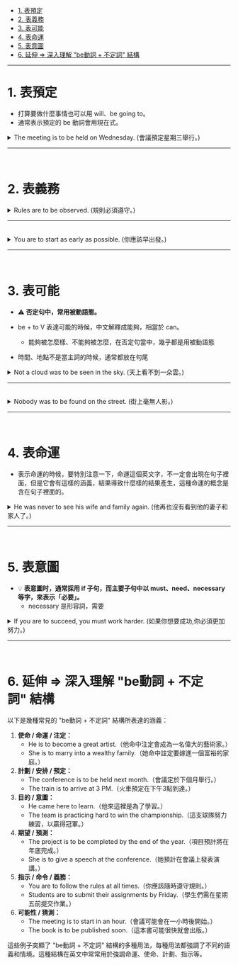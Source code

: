 * [1. 表預定](#1表預定)
* [2. 表義務](#2表義務)
* [3. 表可能](#3表可能)
* [4. 表命運](#4表命運)
* [5. 表意圖](#5表意圖)
* [6. 延伸 ⇒ 深入理解 "be動詞 + 不定詞" 結構](6延伸深入理解be動詞不定詞結構)

---

# 1.&nbsp;表預定

- 打算要做什麼事情也可以用 will、be going to。
- 通常表示預定的 be 動詞會用現在式。

<details>
  <summary>
    The meeting is to be held on Wednesday. (會議預定星期三舉行。)
  </summary>
      
  - 主詞是會議，動詞是舉行，兩者之間的關係是被動  ⇒  be held
      - 被動要從主詞跟動詞之間的關係來判斷。
</details>

---
<br>

# 2.&nbsp;表義務

<details>
  <summary>
    Rules are to be observed. (規則必須遵守。)
  </summary>

  - observe 觀察，當主詞是規則或是規定的時候， observe 解釋成遵守。
      - 當一個動詞有很多不同的解釋的時候，要由前後文來判斷。
  - 規則必須要遵守，主詞是規則，動詞是遵守  ⇒  兩者之間的關係是被動 be observed。
</details>

---
<br>

<details>
  <summary>
    You are to start as early as possible. (你應該早出發。)
  </summary>

  - as … as 像 … 一樣  ⇒  前面的 as 叫做一樣、後面的 as 叫做像。
</details>

---
<br>

# 3.&nbsp;表可能

- ⚠️ **否定句中，常用被動語態。**

- be + to V 表達可能的時候，中文解釋成能夠，相當於 can。
    - 能夠被怎麼樣、不能夠被怎麼，在否定句當中，幾乎都是用被動語態
- 時間、地點不是當主詞的時候，通常都放在句尾

<details>
  <summary>
    Not a cloud was to be seen in the sky. (天上看不到一朵雲。)
  </summary>

  - 動詞是看，主詞是雲  ⇒  兩者關係是被動。
  - 也可以說 no clouds 或 no cloud。
      - no 後面接的是名詞，no 後面可以用單 / 複數。
</details>

---
<br>

<details>
  <summary>
    Nobody was to be found on the street. (街上毫無人影。)
  </summary>

  - 如果你是用 no one 記得要分開寫， no one = nobody。
</details>

---
<br>

# 4.&nbsp;表命運

- 表示命運的時候，要特別注意一下，命運這個英文字，不一定會出現在句子裡面，但是它會有這樣的涵義，結果導致什麼樣的結果產生，這種命運的概念是含在句子裡面的。

<details>
  <summary>
    He was never to see his wife and family again. (他再也沒有看到他的妻子和家人了。)
  </summary>
    
  - 你也可以寫成 `He never saw his wife and family again.` 來表達再也沒看到，但是如果你是要強調這是一種宿命、一種命運導致這樣的結果  ⇒  be + to V
      - 含有 be 動詞的句子，肯定變否定，就在 be 動詞後面加上一個 not 就可以，例句強調再也沒有所以我們用 never。
  - family 前面省略掉一個所有格 his ，因為 and 是對等連接詞，重複的東西可以省略。
</details>

---
<br>

# 5.&nbsp;表意圖

- 💡 **表意圖时，通常採用 if 子句，而主要子句中以 must、need、necessary 等字，來表示「必要」。**
  - necessary 是形容詞，需要
 
<details>
  <summary>
    If you are to succeed, you must work harder. (如果你想要成功,你必須更加努力。)
  </summary>
    
  - success 是名詞，成功的動詞是 succeed。
  - 指一般的工作你可以用 work ，但是學生的用功努力也可以用 work。
</details>

---
<br>

# 6.&nbsp;延伸&nbsp;⇒&nbsp;深入理解&nbsp;"be動詞&nbsp;+&nbsp;不定詞"&nbsp;結構

以下是幾種常見的 "be動詞 + 不定詞" 結構所表達的涵義：

1. **使命 / 命運 / 注定：**
    - He is to become a great artist.（他命中注定會成為一名偉大的藝術家。）
    - She is to marry into a wealthy family.（她命中註定要嫁進一個富裕的家庭。）
2. **計劃 / 安排 / 預定：**
    - The conference is to be held next month.（會議定於下個月舉行。）
    - The train is to arrive at 3 PM.（火車預定在下午3點到達。）
3. **目的 / 意圖：**
    - He came here to learn.（他來這裡是為了學習。）
    - The team is practicing hard to win the championship.（這支球隊努力練習，以贏得冠軍。）
4. **期望 / 預測：**
    - The project is to be completed by the end of the year.（項目預計將在年底完成。）
    - She is to give a speech at the conference.（她預計在會議上發表演講。）
5. **指示 / 命令 / 義務：**
    - You are to follow the rules at all times.（你應該隨時遵守規則。）
    - Students are to submit their assignments by Friday.（學生們需在星期五前提交作業。）
6. **可能性 / 猜測：**
    - The meeting is to start in an hour.（會議可能會在一小時後開始。）
    - The book is to be published soon.（這本書可能很快就會出版。）

這些例子突顯了 "be動詞 + 不定詞" 結構的多種用法，每種用法都強調了不同的語義和情境。這種結構在英文中常常用於強調命運、使命、計劃、指示等。
